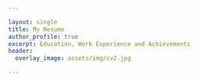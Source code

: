 ```yaml
---

layout: single
title: My Resume
author_profile: true
excerpt: Education, Work Experience and Achievements
header:
  overlay_image: assets/img/cv2.jpg

---
```


